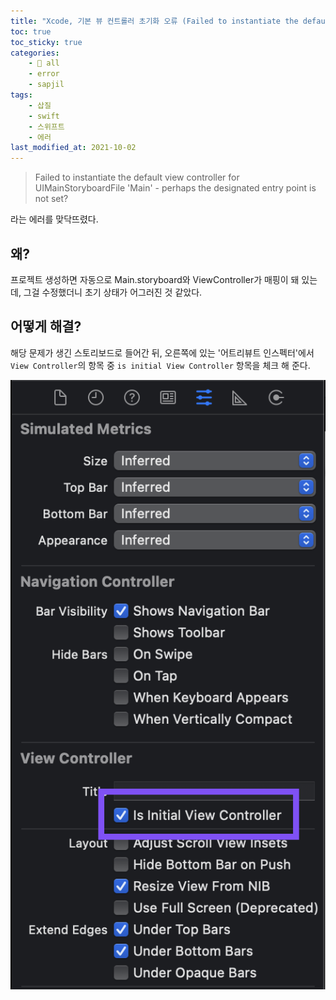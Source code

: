 ```yaml
---
title: "Xcode, 기본 뷰 컨트롤러 초기화 오류 (Failed to instantiate the default view controller for UIMainStoryboardFile 'Main')"
toc: true
toc_sticky: true
categories:
    - 📂 all
    - error
    - sapjil
tags:
    - 삽질
    - swift
    - 스위프트
    - 에러
last_modified_at: 2021-10-02
---
```


> Failed to instantiate the default view controller for UIMainStoryboardFile 'Main' - perhaps the designated entry point is not set?

라는 에러를 맞닥뜨렸다.

## 왜?

프로젝트 생성하면 자동으로 Main.storyboard와 ViewController가 매핑이 돼 있는데, 그걸 수정했더니 초기 상태가 어그러진 것 같았다.

## 어떻게 해결?

해당 문제가 생긴 스토리보드로 들어간 뒤, 오른쪽에 있는 '어트리뷰트 인스펙터'에서 `View Controller`의 항목 중 `is initial View Controller` 항목을 체크 해 준다.

![](/assets/images/error/error1.png)